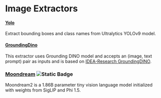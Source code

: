 # Image Extractors

#### [Yolo](https://github.com/tensorlakeai/indexify-extractors/tree/main/image/yolo)
Extract bounding boxes and class names from Ultralytics YOLOv9 model.

#### [GroundingDino](https://github.com/tensorlakeai/indexify-extractors/tree/main/image/groundingdino)
This extractor uses Grounding DINO model and accepts an (image, text prompt) pair as inputs and is based on [IDEA-Research GroundingDINO](https://github.com/IDEA-Research/GroundingDINO).

### [Moondream](https://github.com/tensorlakeai/indexify-extractors/tree/main/image/moondream) ![Static Badge](https://img.shields.io/badge/GPU%20Accelerated-green?logo=nvidia&logoColor=ffffff)

Moondream2 is a 1.86B parameter tiny vision language model initialized with weights from SigLIP and Phi 1.5.

